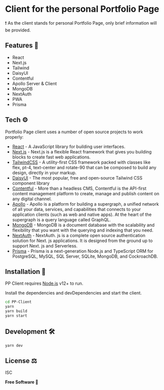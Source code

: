 # Client for the personal Portfolio Page

❗ As the client stands for personal Portfolio Page, only brief information will be provided.

## Features 💎

-   React
-   Next.js
-   Tailwind
-   DaisyUI
-   Contentful
-   Apollo Server & Client
-   MongoDB
-   NextAuth
-   PWA
-   Prisma

## Tech ⚙️

Portfolio Page client uses a number of open source projects to work properly:

-   [React](https://reactjs.org/) - A JavaScript library for building user interfaces.
-   [Next.js](https://nextjs.org/) - Next.js is a flexible React framework that gives you building blocks to create fast web applications.
-   [TailwindCSS](https://tailwindcss.com/) - A utility-first CSS framework packed with classes like flex, pt-4, text-center and rotate-90 that can be composed to build any design, directly in your markup.
-   [DaisyUI](https://daisyui.com/) - The most popular, free and open-source Tailwind CSS component library
-   [Contentful](https://www.contentful.com/) - More than a headless CMS, Contentful is the API-first content management platform to create, manage and publish content on any digital channel.
-   [Apollo](https://www.apollographql.com/) - Apollo is a platform for building a supergraph, a unified network of all your data, services, and capabilities that connects to your application clients (such as web and native apps). At the heart of the supergraph is a query language called GraphQL.
-   [MongoDB](https://www.mongodb.com/) - MongoDB is a document database with the scalability and flexibility that you want with the querying and indexing that you need.
-   [NextAuth](https://next-auth.js.org/) - NextAuth. js is a complete open source authentication solution for Next. js applications. It is designed from the ground up to support Next. js and Serverless.
-   [Prisma](https://www.prisma.io/) - Prisma is a next-generation Node.js and TypeScript ORM for PostgreSQL, MySQL, SQL Server, SQLite, MongoDB, and CockroachDB.

## Installation 📀

PP Client requires [Node.js](https://nodejs.org/) v12+ to run.

Install the dependencies and devDependencies and start the client.

```sh
cd PP-Client
yarn
yarn build
yarn start
```

## Development 🛠️

```sh
yarn dev
```

## License ⚖️

ISC

**Free Software 👑**

